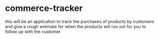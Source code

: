 # commerce-tracker
this will be an application to track the purchases of products by customers and give a rough estimate for when the products will run out for you to follow up with the customer 
